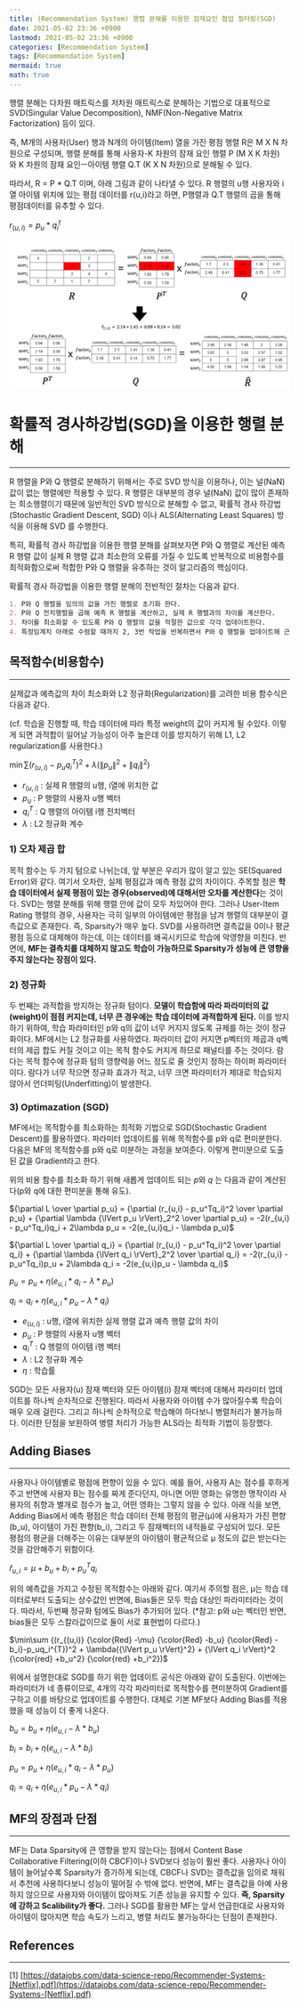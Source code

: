 ```yaml
---
title: (Recommendation System) 행렬 분해를 이용한 잠재요인 협업 필터링(SGD)
date: 2021-05-02 23:36 +0900
lastmod: 2021-05-02 23:36 +0900
categories: [Recommendation System]
tags: [Recommendation System]
mermaid: true
math: true
---
```


행렬 분해는 다차원 매트릭스를 저차원 매트릭스로 분해하는 기법으로 대표적으로 SVD(Singular Value Decomposition), NMF(Non-Negative Matrix Factorization) 등이 있다.

즉, M개의 사용자(User) 행과 N개의 아이템(Item) 열을 가진 평점 행렬 R은 M X N 차원으로 구성되며, 행렬 분해를 통해 사용자-K 차원의 잠재 요인 행렬 P (M X K 차원)와 K 차원의 잠재 요인ㅡ아이템 행렬 Q.T (K X N 차원)으로 분해될 수 있다.

 따라서, R = P * Q.T 이며, 아래 그림과 같이 나타낼 수 있다. R 행렬의 u행 사용자와 i열 아이템 위치에 있는 평점 데이터를 r(u,i)라고 하면, P행렬과 Q.T 행렬의 곱을 통해 평점데이터를 유추할 수 있다.

$r_{(u,i)}= p_u * q_i^t$

![Untitled](/assets/img/2021-05-02-RecommendationSystem1/Untitled.png)

# **확률적 경사하강법(SGD)을 이용한 행렬 분해**
---

R 행렬을 P와 Q 행렬로 분해하기 위해서는 주로 SVD 방식을 이용하나, 이는 널(NaN) 값이 없는 행렬에만 적용할 수 있다. R 행렬은 대부분의 경우 널(NaN) 값이 많이 존재하는 희소행렬이기 때문에 일반적인 SVD 방식으로 분해할 수 없고, 확률적 경사 하강법(Stochastic Gradient Descent, SGD) 이나 ALS(Alternating Least Squares) 방식을 이용해 SVD 를 수행한다.

특히, 확률적 경사 하강법을 이용한 행렬 분해를 살펴보자면 P와 Q 행렬로 계산된 예측 R 행렬 값이 실제 R 행렬 값과 최소한의 오류를 가질 수 있도록 반복적으로 비용함수를 최적화함으로써 적합한 P와 Q 행렬을 유추하는 것이 알고리즘의 핵심이다.

확률적 경사 하강법을 이용한 행렬 분해의 전반적인 절차는 다음과 같다.

```markdown
1. P와 Q 행렬을 임의의 값을 가진 행렬로 초기화 한다.
2. P와 Q 전치행렬을 곱해 예측 R 행렬을 계산하고, 실제 R 행렬과의 차이를 계산한다.
3. 차이를 최소화할 수 있도록 P와 Q 행렬의 값을 적절한 값으로 각각 업데이트한다.
4. 특정임계치 아래로 수렴할 때까지 2, 3번 작업을 반복하면서 P와 Q 행렬을 업데이트해 근사화한다.
```

## **목적함수(비용함수)**
---

실제값과 예측값의 차이 최소화와 L2 정규화(Regularization)를 고려한 비용 함수식은 다음과 같다.

(cf. 학습을 진행할 때, 학습 데이터에 따라 특정 weight의 값이 커지게 될 수있다. 이렇게 되면 과적합이 일어날 가능성이 아주 높은데 이를 방지하기 위해 L1, L2 regularization를 사용한다.)

$\min\sum {(r_{(u,i)}-p_uq_i^{T})^2 + \lambda({\lVert p_u \rVert}^2} + {\lVert q_i \rVert}^2)$

- $r_{(u,i)}$ : 실제 R 행렬의 u행, i열에 위치한 값
- $p_u$ : P 행렬의 사용자 u행 벡터
- $q_i^{T}$ : Q 행렬의 아이템 i행 전치벡터
- $\lambda$ : L2 정규화 계수

### **1) 오차 제곱 합**

목적 함수는 두 가지 텀으로 나뉘는데, 앞 부분은 우리가 많이 알고 있는 SE(Squared Error)와 같다. 여기서 오차란, 실제 평점값과 예측 평점 값의 차이이다. 주목할 점은 **학습 데이터에서 실제 평점이 있는 경우(observed)에 대해서만 오차를 계산한다**는 것이다. SVD는 행렬 분해를 위해 행렬 안에 값이 모두 차있어야 한다. 그러나 User-Item Rating 행렬의 경우, 사용자는 극히 일부의 아이템에만 평점을 남겨 행렬의 대부분이 결측값으로 존재한다. 즉, Sparsity가 매우 높다. SVD를 사용하려면 결측값을 0이나 평균 평점 등으로 대체해야 하는데, 이는 데이터를 왜곡시키므로 학습에 악영향을 미친다. 반면에, **MF는 결측치를 대체하지 않고도 학습이 가능하므로 Sparsity가 성능에 큰 영향을 주지 않는다는 장점이 있다.**

### **2) 정규화**

두 번째는 과적합을 방지하는 정규화 텀이다. **모델이 학습함에 따라 파라미터의 값(weight)이 점점 커지는데, 너무 큰 경우에는 학습 데이터에 과적합하게 된다.** 이를 방지하기 위하여, 학습 파라미터인 p와 q의 값이 너무 커지지 않도록 규제를 하는 것이 정규화이다. MF에서는 L2 정규화를 사용하였다. 파라미터 값이 커지면 p벡터의 제곱과 q벡터의 제곱 합도 커질 것이고 이는 목적 함수도 커지게 하므로 패널티를 주는 것이다. 람다는 목적 함수에 정규화 텀의 영향력을 어느 정도로 줄 것인지 정하는 하이퍼 파라미터이다. 람다가 너무 작으면 정규화 효과가 적고, 너무 크면 파라미터가 제대로 학습되지 않아서 언더피팅(Underfitting)이 발생한다.

### **3) Optimazation (SGD)**

MF에서는 목적함수를 최소화하는 최적화 기법으로 SGD(Stochastic Gradient Descent)를 활용하였다. 파라미터 업데이트를 위해 목적함수를 p와 q로 편미분한다. 다음은 MF의 목적함수를 p와 q로 미분하는 과정을 보여준다. 이렇게 편미분으로 도출된 값을 Gradient라고 한다.

위의 비용 함수를 최소화 하기 위해 새롭게 업데이트 되는 $p$와 $q$ 는 다음과 같이 계산된다(p와 q에 대한 편미분을 통해 유도). 

${\partial L \over \partial p_u} = {\partial (r_{u,i} - p_u^Tq_i)^2 \over \partial p_u} + {\partial \lambda {\lVert p_u \rVert}_2^2 \over \partial p_u} = -2(r_{u,i} - p_u^Tq_i)q_i + 2\lambda p_u = -2(e_{u,i}q_i - \lambda p_u)$

${\partial L \over \partial q_i} = {\partial (r_{u,i} - p_u^Tq_i)^2 \over \partial q_i} + {\partial \lambda {\lVert q_i \rVert}_2^2 \over \partial q_i} = -2(r_{u,i} - p_u^Tq_i)p_u + 2\lambda q_i = -2(e_{u,i}p_u - \lambda q_i)$

$p_{u} = p_u + \eta(e_{u,i} * q_i - \lambda * p_u)$

$q_{i} = q_i + \eta(e_{u,i} * p_u - \lambda * q_i)$

- $e_{(u,i)}$ : u행, i열에 위치한 실제 행렬 값과 예측 행렬 값의 차이
- $p_u$ : P 행렬의 사용자 u행 벡터
- $q_i^{T}$ : Q 행렬의 아이템 i행 벡터
- $\lambda$ : L2 정규화 계수
- $\eta$ : 학습률

SGD는 모든 사용자(u) 잠재 벡터와 모든 아이템(i) 잠재 벡터에 대해서 파라미터 업데이트를 하나씩 순차적으로 진행된다. 따라서 사용자와 아이템 수가 많아질수록 학습이 매우 오래 걸린다. 그리고 하나씩 순차적으로 학습해야 하다보니 병렬처리가 불가능하다. 이러한 단점을 보완하여 병렬 처리가 가능한 ALS라는 최적화 기법이 등장했다.


## **Adding Biases**
---

사용자나 아이템별로 평점에 편향이 있을 수 있다. 예를 들어, 사용자 A는 점수를 후하게 주고 반면에 사용자 B는 점수를 짜게 준다던지, 아니면 어떤 영화는 유명한 명작이라 사용자의 취향과 별개로 점수가 높고, 어떤 영화는 그렇지 않을 수 있다. 아래 식을 보면, Adding Bias에서 예측 평점은 학습 데이터 전체 평점의 평균(μ)에 사용자가 가진 편향(b_u), 아이템이 가진 편향(b_i), 그리고 두 잠재벡터의 내적들로 구성되어 있다. 모든 평점의 평균을 더해주는 이유는 대부분의 아이템이 평균적으로 μ 정도의 값은 받는다는 것을 감안해주기 위함이다.

$\hat r_{u,i} = \mu + b_u + b_i + p_u^Tq_i$

위의 예측값을 가지고 수정된 목적함수는 아래와 같다. 여기서 주의할 점은, μ는 학습 데이터로부터 도출되는 상수값인 반면에, Bias들은 모두 학습 대상인 파라미터라는 것이다. 따라서, 두번째 정규화 텀에도 Bias가 추가되어 있다. (*참고: p와 u는 벡터인 반면, bias들은 모두 스칼라값이므로 둘이 서로 표현법이 다르다.)

$\min\sum {(r_{(u,i)} {\color{Red} -\mu} {\color{Red} -b_u} {\color{Red} -b_i}-p_uq_i^{T})^2 + \lambda({\lVert p_u \rVert}^2} + {\lVert q_i \rVert}^2 {\color{red} +b_u^2} {\color{red} +b_i^2})$

위에서 설명한대로 SGD를 하기 위한 업데이트 공식은 아래와 같이 도출된다. 이번에는 파라미터가 네 종류이므로, 4개의 각각 파라미터로 목적함수를 편미분하여 Gradient를 구하고 이를 바탕으로 업데이트를 수행한다. 대체로 기본 MF보다 Adding Bias를 적용했을 때 성능이 더 좋게 나온다.

$b_u = b_u + \eta(e_{u,i} - \lambda * b_u)$

$b_i = b_i + \eta(e_{u,i} - \lambda * b_i)$

$p_{u} = p_u + \eta(e_{u,i} * q_i - \lambda * p_u)$

$q_{i} = q_i + \eta(e_{u,i} * p_u - \lambda * q_i)$


## **MF의 장점과 단점**
---

MF는 Data Sparsity에 큰 영향을 받지 않는다는 점에서 Content Base Collaborative Filtering(이하 CBCF)이나 SVD보다 성능이 훨씬 좋다. 사용자나 아이템이 늘어날수록 Sparsity가 증가하게 되는데, CBCF나 SVD는 결측값을 임의로 채워서 추천에 사용하다보니 성능이 떨어질 수 밖에 없다. 반면에, MF는 결측값을 아예 사용하지 않으므로 사용자와 아이템이 많아져도 기존 성능을 유지할 수 있다. **즉, Sparsity에 강하고 Scalibility가 좋다.** 그러나 SGD를 활용한 MF는 앞서 언급한대로 사용자와 아이템이 많아지면 학습 속도가 느리고, 병렬 처리도 불가능하다는 단점이 존재한다.


## **References**
---

[1] [https://datajobs.com/data-science-repo/Recommender-Systems-[Netflix].pdf](https://datajobs.com/data-science-repo/Recommender-Systems-[Netflix].pdf)